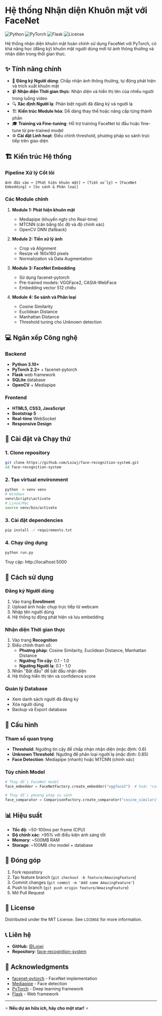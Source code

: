 # Hệ thống Nhận diện Khuôn mặt với FaceNet

![Python](https://img.shields.io/badge/Python-3.10+-blue.svg)
![PyTorch](https://img.shields.io/badge/PyTorch-2.2+-red.svg)
![Flask](https://img.shields.io/badge/Flask-2.3+-green.svg)
![License](https://img.shields.io/badge/License-MIT-yellow.svg)

Hệ thống nhận diện khuôn mặt hoàn chỉnh sử dụng FaceNet với PyTorch, có khả năng học (đăng ký) khuôn mặt người dùng mới từ ảnh thông thường và nhận diện trong thời gian thực.

## ✨ Tính năng chính

- 🎯 **Đăng ký Người dùng**: Chấp nhận ảnh thông thường, tự động phát hiện và trích xuất khuôn mặt
- 📹 **Nhận diện Thời gian thực**: Nhận diện và hiển thị tên của nhiều người trong luồng video
- 🔍 **Xác định Người lạ**: Phân biệt người đã đăng ký và người lạ
- 🏗️ **Kiến trúc Module hóa**: Dễ dàng thay thế hoặc nâng cấp từng thành phần
- 🎓 **Training và Fine-tuning**: Hỗ trợ training FaceNet từ đầu hoặc fine-tune từ pre-trained model
- ⚙️ **Cài đặt Linh hoạt**: Điều chỉnh threshold, phương pháp so sánh trực tiếp trên giao diện

## 🏗️ Kiến trúc Hệ thống

### Pipeline Xử lý Cốt lõi
```
Ảnh đầu vào ➡️ [Phát hiện khuôn mặt] ➡️ [Tiền xử lý] ➡️ [FaceNet Embedding] ➡️ [So sánh & Phân loại]
```

### Các Module chính

1. **Module 1: Phát hiện khuôn mặt**
   - Mediapipe (khuyến nghị cho Real-time)
   - MTCNN (cân bằng tốc độ và độ chính xác)
   - OpenCV DNN (fallback)

2. **Module 2: Tiền xử lý ảnh**
   - Crop và Alignment
   - Resize về 160x160 pixels
   - Normalization và Data Augmentation

3. **Module 3: FaceNet Embedding**
   - Sử dụng facenet-pytorch
   - Pre-trained models: VGGFace2, CASIA-WebFace
   - Embedding vector 512 chiều

4. **Module 4: So sánh và Phân loại**
   - Cosine Similarity
   - Euclidean Distance
   - Manhattan Distance
   - Threshold tuning cho Unknown detection

## 💻 Ngăn xếp Công nghệ

### Backend
- **Python 3.10+**
- **PyTorch 2.2+** + facenet-pytorch
- **Flask** web framework
- **SQLite** database
- **OpenCV** + Mediapipe

### Frontend
- **HTML5, CSS3, JavaScript**
- **Bootstrap 5**
- **Real-time** WebSocket
- **Responsive Design**

## 🚀 Cài đặt và Chạy thử

### 1. Clone repository
```bash
git clone https://github.com/Loiwj/face-recognition-system.git
cd face-recognition-system
```

### 2. Tạo virtual environment
```bash
python -m venv venv
# Windows
venv\Scripts\activate
# Linux/Mac
source venv/bin/activate
```

### 3. Cài đặt dependencies
```bash
pip install -r requirements.txt
```

### 4. Chạy ứng dụng
```bash
python run.py
```

Truy cập: http://localhost:5000

## 📖 Cách sử dụng

### Đăng ký Người dùng
1. Vào trang **Enrollment**
2. Upload ảnh hoặc chụp trực tiếp từ webcam
3. Nhập tên người dùng
4. Hệ thống tự động phát hiện và lưu embedding

### Nhận diện Thời gian thực
1. Vào trang **Recognition**
2. Điều chỉnh tham số:
   - **Phương pháp**: Cosine Similarity, Euclidean Distance, Manhattan Distance
   - **Ngưỡng Tin cậy**: 0.1 - 1.0
   - **Ngưỡng Người lạ**: 0.1 - 1.0
3. Nhấn "Bắt đầu" để bắt đầu nhận diện
4. Hệ thống hiển thị tên và confidence score

### Quản lý Database
- Xem danh sách người đã đăng ký
- Xóa người dùng
- Backup và Export database

## 🔧 Cấu hình

### Tham số quan trọng
- **Threshold**: Ngưỡng tin cậy để chấp nhận nhận diện (mặc định: 0.6)
- **Unknown Threshold**: Ngưỡng để phân loại người lạ (mặc định: 0.85)
- **Face Detection**: Mediapipe (nhanh) hoặc MTCNN (chính xác)

### Tùy chỉnh Model
```python
# Thay đổi FaceNet model
face_embedder = FaceNetFactory.create_embedder("vggface2")  # hoặc "casia-webface"

# Thay đổi phương pháp so sánh
face_comparator = ComparisonFactory.create_comparator("cosine_similarity")
```

## 📊 Hiệu suất

- **Tốc độ**: ~50-100ms per frame (CPU)
- **Độ chính xác**: >95% với điều kiện ánh sáng tốt
- **Memory**: ~500MB RAM
- **Storage**: ~100MB cho model + database

## 🤝 Đóng góp

1. Fork repository
2. Tạo feature branch (`git checkout -b feature/AmazingFeature`)
3. Commit changes (`git commit -m 'Add some AmazingFeature'`)
4. Push to branch (`git push origin feature/AmazingFeature`)
5. Mở Pull Request

## 📝 License

Distributed under the MIT License. See `LICENSE` for more information.

## 📞 Liên hệ

- **GitHub**: [@Loiwj](https://github.com/Loiwj)
- **Repository**: [face-recognition-system](https://github.com/Loiwj/face-recognition-system)

## 🙏 Acknowledgments

- [facenet-pytorch](https://github.com/timesler/facenet-pytorch) - FaceNet implementation
- [Mediapipe](https://mediapipe.dev/) - Face detection
- [PyTorch](https://pytorch.org/) - Deep learning framework
- [Flask](https://flask.palletsprojects.com/) - Web framework

---

⭐ **Nếu dự án hữu ích, hãy cho một star!** ⭐